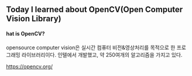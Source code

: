 ## Today I learned about OpenCV(Open Computer Vision Library)

#### hat is OpenCV?

opensource computer vision은 실시간 컴퓨터 비전&영상처리를 목적으로 한 프로그래밍 라이브러리이다. 
인텔에서 개발했고, 약 250여개의 알고리즘을 가지고 있다.

https://opencv.org/
